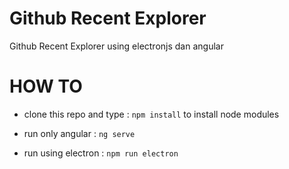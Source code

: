 # Github Recent Explorer
Github Recent Explorer using electronjs dan angular

# HOW TO 
* clone this repo and type : `npm install` to install node modules
* run only angular    : 
    `ng serve`

* run using electron  :
    `npm run electron`
